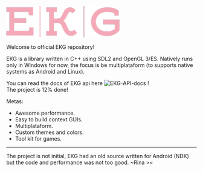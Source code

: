 ![Alt text](/ekg.png?raw=true)

Welcome to official EKG repository!

EKG is a library written in C++ using SDL2 and OpenGL 3/ES.
Natively runs only in Windows for now, the focus is be multiplataform (to supports native systems as Android and Linux).

You can read the docs of EKG api here ![EKG-API-docs](https://github.com/ekg-ez-build-gui/ekg-api-docs/) ! \
The project is 12% done!

Metas:
- Awesome performance.
- Easy to build context GUIs.
- Multiplataform.
- Custom themes and colors.
- Tool kit for games.

----

The project is not initial, EKG had an old source written for Android (NDK) but the code and performance was not too good.
~Rina ><
